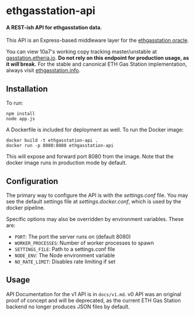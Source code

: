 # ethgasstation-api
#### A REST-ish API for ethgasstation data.

This API is an Express-based middleware layer for the [ethgasstation
oracle](https://github.com/ethgasstation/ethgasstation-adaptive-oracle).

You can view 10a7's working copy tracking master/unstable at
[gasstation.etheria.io](https://gasstation.etheria.io/api/v1/). **Do not rely
on this endpoint for production usage, as it _will_ break.** For the stable
and canonical ETH Gas Station implementation, always visit
[ethgasstation.info](https://ethgasstation.info/).


## Installation

To run:

```
npm install
node app.js
```

A Dockerfile is included for deployment as well. To run the Docker image:

```
docker build -t ethgasstation-api .
docker run -p 8080:8080 ethgasstation-api
```

This will expose and forward port 8080 from the image. Note that the docker
image runs in production mode by default.

## Configuration

The primary way to configure the API is with the *settings.conf* file. You may see
the default settings file at *settings.docker.conf*, which is used by the
docker pipeline.

Specific options may also be overridden by environment variables. These are:

* `PORT`: The port the server runs on (default 8080)
* `WORKER_PROCESSES`: Number of worker processes to spawn
* `SETTINGS_FILE`: Path to a settings.conf file
* `NODE_ENV`: The Node environment variable
* `NO_RATE_LIMIT`: Disables rate limiting if set


## Usage

API Documentation for the v1 API is in `docs/v1.md`. v0 API was an original
proof of concept and will be deprecated, as the current ETH Gas Station backend
no longer produces JSON files by default.

